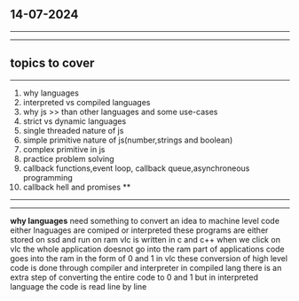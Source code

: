 14-07-2024
---
---
---
**topics to cover**
---
---
1. why languages
2. interpreted vs compiled languages
3. why js >> than other languages and some use-cases
4. strict vs dynamic languages
5. single threaded nature of js
6. simple primitive nature of js(number,strings and boolean)
7. complex primitive in js
8. practice problem solving
9. callback functions,event loop, callback queue,asynchroneous programming
10. callback hell and promises
**
---
---

**why languages**
need something to convert an idea to machine level code either lnaguages are comiped or interpreted
these programs are either stored on ssd and run on ram
vlc is written in c and c++
when we click on vlc the whole application doesnot go into the ram part of applications code goes into the ram in the form of 0 and 1 in vlc
these conversion of high level code is done through compiler and interpreter
in compiled lang there is an extra step of converting the entire code to 0 and 1 
but in interpreted language the code is read line by line
